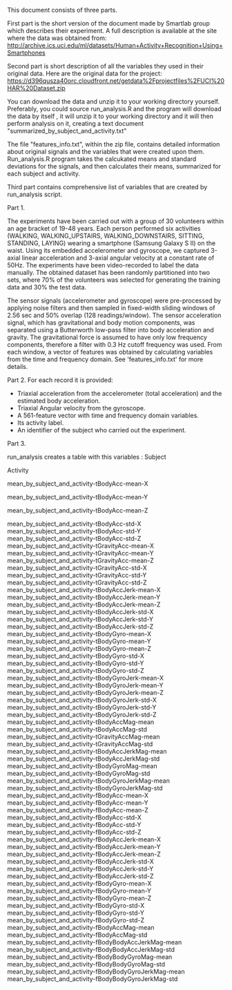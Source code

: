 This document consists of three parts. 

First part is the short version of the document made by Smartlab group which describes their experiment. 
A full description is available at the site where the data was obtained from: 
http://archive.ics.uci.edu/ml/datasets/Human+Activity+Recognition+Using+Smartphones 

Second part is short description of all the variables they used in their original data.
Here are the original data for the project: 
https://d396qusza40orc.cloudfront.net/getdata%2Fprojectfiles%2FUCI%20HAR%20Dataset.zip 

You can download the data and unzip it to your working directory yourself. 
Preferably, you could  source run_analysis.R and  the program will download the data by itself ,
it will unzip it to your working directory and it will then  perform  analysis on it,
creating a text document "summarized_by_subject_and_activity.txt"

The file "features_info.txt", within the zip file, contains detailed information about original signals and the variables that were created upon them. Run_analysis.R program takes the calcukated means and standard deviations for the signals, and then calculates their means, summarized for each subject and activity.    

Third part contains comprehensive list of variables that are created by run_analysis script.   

Part 1.


The experiments have been carried out with a group of 30 volunteers within an age bracket of 19-48 years. Each person performed six activities (WALKING, WALKING_UPSTAIRS, WALKING_DOWNSTAIRS, SITTING, STANDING, LAYING) wearing a smartphone (Samsung Galaxy S II) on
 the waist. Using its embedded accelerometer and gyroscope, we captured 3-axial linear acceleration and 3-axial angular velocity at a constant rate of 50Hz. The experiments have been video-recorded to label the data manually. The obtained dataset has been randomly partitioned into two 
sets, where 70% of the volunteers was selected for generating the training data and 30% the test data. 

The sensor signals (accelerometer and gyroscope) were pre-processed by applying noise filters and then sampled in fixed-width sliding windows of 2.56 sec and 50% overlap (128 readings/window). The sensor acceleration signal, which has gravitational and body motion components, 
was separated using a Butterworth low-pass filter into body acceleration and gravity. The gravitational force is assumed to have only low frequency components, therefore a filter with 0.3 Hz cutoff frequency was used. From each window, a vector of features was obtained by calculating 
variables from the time and frequency domain. See 'features_info.txt' for more details. 

Part 2.
For each record it is provided:


- Triaxial acceleration from the accelerometer (total acceleration) and the estimated body acceleration.
- Triaxial Angular velocity from the gyroscope. 
- A 561-feature vector with time and frequency domain variables. 
- Its activity label. 
- An identifier of the subject who carried out the experiment.


Part 3.

run_analysis creates a table with  this variables : 
Subject

Activity

mean_by_subject_and_activity-tBodyAcc-mean-X

mean_by_subject_and_activity-tBodyAcc-mean-Y

mean_by_subject_and_activity-tBodyAcc-mean-Z

mean_by_subject_and_activity-tBodyAcc-std-X
mean_by_subject_and_activity-tBodyAcc-std-Y
mean_by_subject_and_activity-tBodyAcc-std-Z
mean_by_subject_and_activity-tGravityAcc-mean-X
mean_by_subject_and_activity-tGravityAcc-mean-Y
mean_by_subject_and_activity-tGravityAcc-mean-Z
mean_by_subject_and_activity-tGravityAcc-std-X
mean_by_subject_and_activity-tGravityAcc-std-Y
mean_by_subject_and_activity-tGravityAcc-std-Z
mean_by_subject_and_activity-tBodyAccJerk-mean-X
mean_by_subject_and_activity-tBodyAccJerk-mean-Y
mean_by_subject_and_activity-tBodyAccJerk-mean-Z
mean_by_subject_and_activity-tBodyAccJerk-std-X
mean_by_subject_and_activity-tBodyAccJerk-std-Y
mean_by_subject_and_activity-tBodyAccJerk-std-Z
mean_by_subject_and_activity-tBodyGyro-mean-X
mean_by_subject_and_activity-tBodyGyro-mean-Y
mean_by_subject_and_activity-tBodyGyro-mean-Z
mean_by_subject_and_activity-tBodyGyro-std-X
mean_by_subject_and_activity-tBodyGyro-std-Y
mean_by_subject_and_activity-tBodyGyro-std-Z
mean_by_subject_and_activity-tBodyGyroJerk-mean-X
mean_by_subject_and_activity-tBodyGyroJerk-mean-Y
mean_by_subject_and_activity-tBodyGyroJerk-mean-Z
mean_by_subject_and_activity-tBodyGyroJerk-std-X
mean_by_subject_and_activity-tBodyGyroJerk-std-Y
mean_by_subject_and_activity-tBodyGyroJerk-std-Z
mean_by_subject_and_activity-tBodyAccMag-mean
mean_by_subject_and_activity-tBodyAccMag-std
mean_by_subject_and_activity-tGravityAccMag-mean
mean_by_subject_and_activity-tGravityAccMag-std
mean_by_subject_and_activity-tBodyAccJerkMag-mean
mean_by_subject_and_activity-tBodyAccJerkMag-std
mean_by_subject_and_activity-tBodyGyroMag-mean
mean_by_subject_and_activity-tBodyGyroMag-std
mean_by_subject_and_activity-tBodyGyroJerkMag-mean
mean_by_subject_and_activity-tBodyGyroJerkMag-std
mean_by_subject_and_activity-fBodyAcc-mean-X
mean_by_subject_and_activity-fBodyAcc-mean-Y
mean_by_subject_and_activity-fBodyAcc-mean-Z
mean_by_subject_and_activity-fBodyAcc-std-X
mean_by_subject_and_activity-fBodyAcc-std-Y
mean_by_subject_and_activity-fBodyAcc-std-Z
mean_by_subject_and_activity-fBodyAccJerk-mean-X
mean_by_subject_and_activity-fBodyAccJerk-mean-Y
mean_by_subject_and_activity-fBodyAccJerk-mean-Z
mean_by_subject_and_activity-fBodyAccJerk-std-X
mean_by_subject_and_activity-fBodyAccJerk-std-Y
mean_by_subject_and_activity-fBodyAccJerk-std-Z
mean_by_subject_and_activity-fBodyGyro-mean-X
mean_by_subject_and_activity-fBodyGyro-mean-Y
mean_by_subject_and_activity-fBodyGyro-mean-Z
mean_by_subject_and_activity-fBodyGyro-std-X
mean_by_subject_and_activity-fBodyGyro-std-Y
mean_by_subject_and_activity-fBodyGyro-std-Z
mean_by_subject_and_activity-fBodyAccMag-mean
mean_by_subject_and_activity-fBodyAccMag-std
mean_by_subject_and_activity-fBodyBodyAccJerkMag-mean
mean_by_subject_and_activity-fBodyBodyAccJerkMag-std
mean_by_subject_and_activity-fBodyBodyGyroMag-mean
mean_by_subject_and_activity-fBodyBodyGyroMag-std
mean_by_subject_and_activity-fBodyBodyGyroJerkMag-mean
mean_by_subject_and_activity-fBodyBodyGyroJerkMag-std
